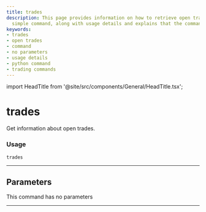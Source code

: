 ```yaml
---
title: trades
description: This page provides information on how to retrieve open trades using a
  simple command, along with usage details and explains that the command has no parameters.
keywords:
- trades
- open trades
- command
- no parameters
- usage details
- python command
- trading commands
---
```


import HeadTitle from '@site/src/components/General/HeadTitle.tsx';

<HeadTitle title="trades - Oanda - Forex - Reference | OpenBB Terminal Docs" />

# trades

Get information about open trades.

### Usage

```python
trades
```

---

## Parameters

This command has no parameters


---
